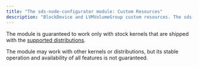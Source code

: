 ```yaml
---
title: "The sds-node-configurator module: Custom Resources"
description: "BlockDevice and LVMVolumeGroup custom resources. The sds-node-configurator module of Deckhouse Kubernetes Platform."
---
```


The module is guaranteed to work only with stock kernels that are shipped with the [supported distributions](/supported_versions.html#linux).

The module may work with other kernels or distributions, but its stable operation and availability of all features is not guaranteed.

<!-- SCHEMA -->
